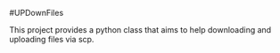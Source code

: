 #UPDownFiles

This project provides a python class that aims to help downloading and uploading files via scp.
